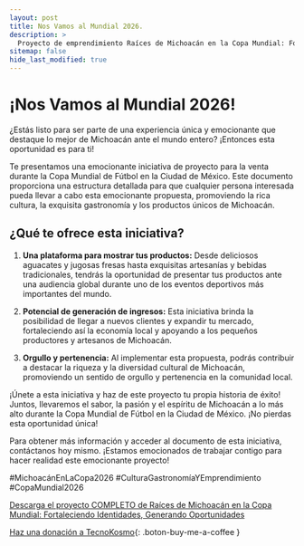 ```yaml
---
layout: post
title: Nos Vamos al Mundial 2026.
description: >
  Proyecto de emprendimiento Raíces de Michoacán en la Copa Mundial: Fortaleciendo Identidades, Generando Oportunidades
sitemap: false
hide_last_modified: true
---
```


# ¡Nos Vamos al Mundial 2026!

¿Estás listo para ser parte de una experiencia única y emocionante que destaque lo mejor de Michoacán ante el mundo entero? ¡Entonces esta oportunidad es para ti!

Te presentamos una emocionante iniciativa de proyecto para la venta durante la Copa Mundial de Fútbol en la Ciudad de México. Este documento proporciona una estructura detallada para que cualquier persona interesada pueda llevar a cabo esta emocionante propuesta, promoviendo la rica cultura, la exquisita gastronomía y los productos únicos de Michoacán.

## ¿Qué te ofrece esta iniciativa? ##

1. **Una plataforma para mostrar tus productos:** Desde deliciosos aguacates y jugosas fresas hasta exquisitas artesanías y bebidas tradicionales, tendrás la oportunidad de presentar tus productos ante una audiencia global durante uno de los eventos deportivos más importantes del mundo.

2. **Potencial de generación de ingresos:** Esta iniciativa brinda la posibilidad de llegar a nuevos clientes y expandir tu mercado, fortaleciendo así la economía local y apoyando a los pequeños productores y artesanos de Michoacán.

3. **Orgullo y pertenencia:** Al implementar esta propuesta, podrás contribuir a destacar la riqueza y la diversidad cultural de Michoacán, promoviendo un sentido de orgullo y pertenencia en la comunidad local.

¡Únete a esta iniciativa y haz de este proyecto tu propia historia de éxito! Juntos, llevaremos el sabor, la pasión y el espíritu de Michoacán a lo más alto durante la Copa Mundial de Fútbol en la Ciudad de México. ¡No pierdas esta oportunidad única!

Para obtener más información y acceder al documento de esta iniciativa, contáctanos hoy mismo. ¡Estamos emocionados de trabajar contigo para hacer realidad este emocionante proyecto!

#MichoacánEnLaCopa2026 #CulturaGastronomíaYEmprendimiento #CopaMundial2026


[Descarga el proyecto COMPLETO de Raíces de Michoacán en la Copa Mundial: Fortaleciendo Identidades, Generando Oportunidades ](https://www.dropbox.com/scl/fo/z4zdsyfkduww0vx7e0fwk/h?rlkey=2uqploiicfj8bvt8axocu5t3z&dl=0)

[Haz una donación a TecnoKosmo](https://www.buymeacoffee.com/nain.taleb){: .boton-buy-me-a-coffee }

<object data="../nosVamosAlMundial.pdf" width="100%" height="600" type='application/pdf'></object>

